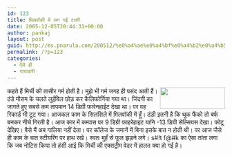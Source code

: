 ```yaml
---
id: 123
title: मिलवॉकी में लग गई टाकी
date: 2005-12-05T20:44:31+00:00
author: pankaj
layout: post
guid: http://ms.pnarula.com/200512/%e0%a4%ae%e0%a4%bf%e0%a4%b2%e0%a4%b5%e0%a5%89%e0%a4%95%e0%a5%80-%e0%a4%ae%e0%a5%87%e0%a4%82-%e0%a4%b2%e0%a4%97-%e0%a4%97%e0%a4%88-%e0%a4%9f%e0%a4%be%e0%a4%95%e0%a5%80/
permalink: /?p=123
categories:
  - ऐसे ही
  - यायावारी
---
```

<img width="150" height="50" align="right" src="http://pnarula.com/images/bt/cold-mke.jpg" />कहते हैं मिर्ची की तासीर गर्म होती है। मुझे भी गर्म जगह ही पसंद आती हैं। ठंडे मौसम के चलते लुईविल छोड़ कर कैलिफोर्निया गया था। जिंदगी का जागते हुए सबसे कम तापमान 14 डिग्री फारेनहाईट देखा था। पर वह रिकार्ड भी टूट गया। आजकल काम के सिलसिले में मिलवॉकी में हूँ। ठंड़ी इतनी है कि थूक फैंको तो बर्फ बनकर नीचे गिरती है। आज कार में कम्पास पर 9 डिग्री फाहरेहाइट यानि -13 डिग्री सेल्सियस देखा। फोटू देखिए। वैसे मैं अब गालिया नहीं देता। पर कॉलेज के जमानें में बिना इसके बात न होती थी। पर आज जैसे ही काम के बात स्टीयरिंग पर हाथ रखे। स्वतः मुहँ से फूल झड़ने लगे। s#!t f@#k का ऐसा तांता लगा कि जब नोटिस किया तो हंसी आई कि मिर्ची की एक्सट्रीम वेदर में हालत क्या हो गई है।
